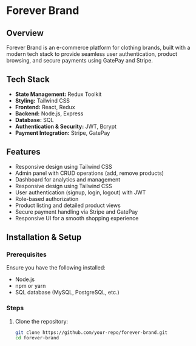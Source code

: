 # Forever Brand

## Overview
Forever Brand is an e-commerce platform for clothing brands, built with a modern tech stack to provide seamless user authentication, product browsing, and secure payments using GatePay and Stripe.

## Tech Stack
- **State Management:** Redux Toolkit
- **Styling:** Tailwind CSS
- **Frontend:** React, Redux
- **Backend:** Node.js, Express
- **Database:** SQL
- **Authentication & Security:** JWT, Bcrypt
- **Payment Integration:** Stripe, GatePay

## Features
- Responsive design using Tailwind CSS
- Admin panel with CRUD operations (add, remove products)
- Dashboard for analytics and management
- Responsive design using Tailwind CSS
- User authentication (signup, login, logout) with JWT
- Role-based authorization
- Product listing and detailed product views
- Secure payment handling via Stripe and GatePay
- Responsive UI for a smooth shopping experience

## Installation & Setup

### Prerequisites
Ensure you have the following installed:
- Node.js
- npm or yarn
- SQL database (MySQL, PostgreSQL, etc.)

### Steps
1. Clone the repository:
   ```bash
   git clone https://github.com/your-repo/forever-brand.git
   cd forever-brand
